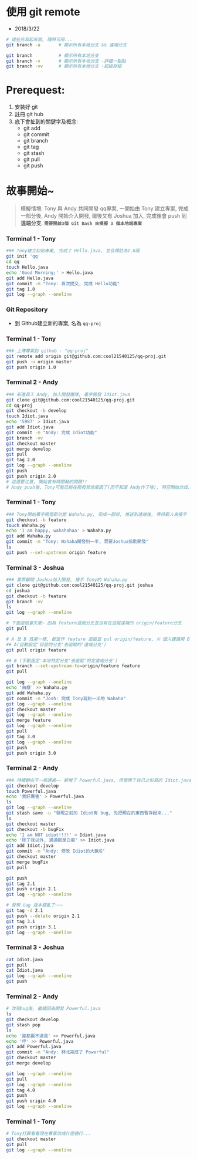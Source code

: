 # 使用 git remote

- 2018/3/22

```sh
# 這些先寫起來放, 隨時可用...
git branch -a       # 顯示所有本地分支 && 遠端分支

git branch          # 顯示所有本地分支
git branch -v       # 顯示所有本地分支 -詳細一點點
git branch -vv      # 顯示所有本地分支 -超級詳細
```


# Prerequest:

1. 安裝好 git
2. 註冊 git hub
3. 底下會扯到的關鍵字及概念:
    - git add
    - git commit
    - git branch
    - git tag
    - git stash
    - git pull
    - git push


# 故事開始~

> 模擬情境: Tony 與 Andy 共同開發 qq專案, 一開始由 Tony 建立專案, 完成一部分後, Andy 開始介入開發, 爾後又有 Joshua 加入, 完成後會 push 到 **遠端分支**. **`需要開啟3個 Git Bash 來模擬 3 個本地端專案`**

### Terminal 1 - Tony
```sh
### Tony建立初始專案, 完成了 Hello.java, 並且標註為1.0版
git init 'qq'
cd qq
touch Hello.java
echo 'Good Morning;' > Hello.java
git add Hello.java
git commit -m "Tony: 首次提交, 完成 Hello功能"
git tag 1.0
git log --graph --oneline
```

### Git Repository
- 到 Github建立新的專案, 名為 `qq-proj`

### Terminal 1 - Tony
```sh
### 上傳專案到 github - "qq-proj"
git remote add origin git@github.com:cool21540125/qq-proj.git
git push -u origin master
git push origin 1.0
```

### Terminal 2 - Andy
```sh
### 新進員工 Andy, 加入開發團隊, 著手開發 Idiot.java
git clone git@github.com:cool21540125/qq-proj.git
cd qq-proj
git checkout -b develop
touch Idiot.java
echo '5987' > Idiot.java
git add Idiot.java
git commit -m "Andy: 完成 Idiot功能"
git branch -vv
git checkout master
git merge develop
git pull
git tag 2.0
git log --graph --oneline
git push
git push origin 2.0
# 這邊要注意, 開始會有時間軸的問題!!
# Andy push後, Tony可能已經在開發其他東西了(而不知道 Andy作了啥), 時空開始分歧...
```

### Terminal 1 - Tony
```sh
### Tony開始著手開發新功能 Wahaha.py, 完成一部份, 推送到遠端後, 等待新人來接手
git checkout -b feature
touch Wahaha.py
echo 'I am happy, wahahahaa' > Wahaha.py
git add Wahaha.py
git commit -m "Tony: Wahaha開發到一半, 需要Joshua協助開發"
ls
git push --set-upstream origin feature
```

### Terminal 3 - Joshua
```sh
### 業界顧問 Joshua加入開發, 接手 Tony的 Wahaha.py
git clone git@github.com:cool21540125/qq-proj.git joshua
cd joshua
git checkout -b feature
git branch -vv
ls
git log --graph --oneline

# 下面這個會失敗~ 因為 feature這個分支並沒有在追蹤遠端的 origin/feature分支
git pull

# A 及 B 效果一樣, 都是作 feature 追蹤並 pul origin/feature, ※ 個人建議用 B ※
## A(自動設定'目前的分支'去追蹤的'遠端分支')
git pull origin feature

## B (手動設定'本地特定分支'去追蹤'特定遠端分支')
git branch --set-upstream-to=origin/feature feature
git pull

git log --graph --oneline
echo '白癡' >> Wahaha.py
git add Wahaha.py
git commit -m "Josh: 完成 Tony寫到一半的 Wahaha"
git log --graph --oneline
git checkout master
git log --graph --oneline
git merge feature
git log --graph --oneline
git pull
git tag 3.0
git log --graph --oneline
git push
git push origin 3.0
```

### Terminal 2 - Andy
```sh
### 持續朝向下一版邁進~~ 新增了 Powerful.java, 但發現了自己之前寫的 Idiot.java有 bug...
git checkout develop
touch Powerful.java
echo '我好厲害' > Powerful.java
ls
git log --graph --oneline
git stash save -u "發現之前的 Idiot有 bug, 先把現在的東西暫存起來..."
ls
git checkout master
git checkout -b bugFix
echo 'I am NOT idiot!!!!' > Idiot.java
echo '除了我以外, 通通都是白癡' >> Idiot.java
git add Idiot.java
git commit -m "Andy: 修改 Idiot的大BUG"
git checkout master
git merge bugFix
git pull

git push
git tag 2.1
git push origin 2.1
git log --graph --oneline

# 發現 tag 版本錯亂了~~~
git tag -d 2.1
git push --delete origin 2.1
git tag 3.1
git push origin 3.1
git log --graph --oneline
```

### Terminal 3 - Joshua
```sh
cat Idiot.java
git pull
cat Idiot.java
git log --graph --oneline
git push
```


### Terminal 2 - Andy
```sh
# 改完bug後, 繼續回去開發 Powerful.java
ls
git checkout develop
git stash pop
ls
echo '誰都贏不過我' >> Powerful.java
echo '哼' >> Powerful.java
git add Powerful.java
git commit -m "Andy: 林北完成了 Powerful"
git checkout master
git merge develop

git log --graph --oneline
git pull
git log --graph --oneline
git tag 4.0
git push
git push origin 4.0
git log --graph --oneline
```

### Terminal 1 - Tony
```sh
# Tony打算看看現在專案改成什麼德行...
git checkout master
git pull
git log --graph --oneline
```
